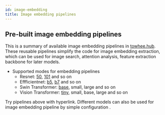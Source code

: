```yaml
---
id: image-embedding
title: Image embedding pipelines
---
```


## Pre-built image embedding pipelines

This is a summary of available image embedding pipelines in [towhee.hub](https://hub.towhee.io/). These reusable pipelines simplify the code for image embedding extraction, which can be used for image search, attention analysis, feature extraction backbone for later models.

- Supported modes for embedding pipelines
  - Resnet: [50](https://hub.towhee.io/towhee/image-embedding-resnet50), [101](https://hub.towhee.io/towhee/image-embedding-resnet101) and so on
  - Effficientnet: [b5](https://hub.towhee.io/towhee/image-embedding-efficientnetb5), [b7](https://hub.towhee.io/towhee/image-embedding-efficientnetb7) and so on
  - Swin Transformer: [base](https://hub.towhee.io/towhee/image-embedding-swinbase), small, large and so on
  - Vision Transformer: [tiny](https://hub.towhee.io/towhee/image-embedding-vitlarge), small, base, large and so on

Try pipelines above with hyperlink. Different models can also be used for image embedding pipeline by simple configuration .
